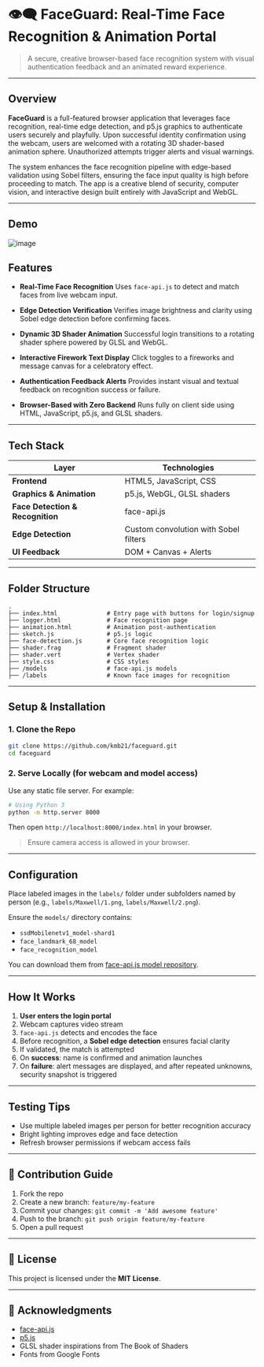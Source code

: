 
# 👁️‍🗨️ **FaceGuard: Real-Time Face Recognition & Animation Portal**

> A secure, creative browser-based face recognition system with visual authentication feedback and an animated reward experience.

---

## Overview

**FaceGuard** is a full-featured browser application that leverages face recognition, real-time edge detection, and p5.js graphics to authenticate users securely and playfully. Upon successful identity confirmation using the webcam, users are welcomed with a rotating 3D shader-based animation sphere. Unauthorized attempts trigger alerts and visual warnings.

The system enhances the face recognition pipeline with edge-based validation using Sobel filters, ensuring the face input quality is high before proceeding to match. The app is a creative blend of security, computer vision, and interactive design built entirely with JavaScript and WebGL.

---

## Demo
![image](https://github.com/user-attachments/assets/07bfb8c0-db8a-473d-a52d-965037f06aaf)


## Features

* **Real-Time Face Recognition**
  Uses `face-api.js` to detect and match faces from live webcam input.

* **Edge Detection Verification**
  Verifies image brightness and clarity using Sobel edge detection before confirming faces.

* **Dynamic 3D Shader Animation**
  Successful login transitions to a rotating shader sphere powered by GLSL and WebGL.

* **Interactive Firework Text Display**
  Click toggles to a fireworks and message canvas for a celebratory effect.

* **Authentication Feedback Alerts**
  Provides instant visual and textual feedback on recognition success or failure.

* **Browser-Based with Zero Backend**
  Runs fully on client side using HTML, JavaScript, p5.js, and GLSL shaders.

---

## Tech Stack

| Layer                            | Technologies                          |
| -------------------------------- | ------------------------------------- |
| **Frontend**                     | HTML5, JavaScript, CSS                |
| **Graphics & Animation**         | p5.js, WebGL, GLSL shaders            |
| **Face Detection & Recognition** | face-api.js                           |
| **Edge Detection**               | Custom convolution with Sobel filters |
| **UI Feedback**                  | DOM + Canvas + Alerts                 |

---

## Folder Structure

```
.
├── index.html              # Entry page with buttons for login/signup
├── logger.html             # Face recognition page
├── animation.html          # Animation post-authentication
├── sketch.js               # p5.js logic
├── face-detection.js       # Core face recognition logic
├── shader.frag             # Fragment shader
├── shader.vert             # Vertex shader
├── style.css               # CSS styles
├── /models                 # face-api.js models
├── /labels                 # Known face images for recognition
```

---

## Setup & Installation

### 1. Clone the Repo

```bash
git clone https://github.com/kmb21/faceguard.git
cd faceguard
```

### 2. Serve Locally (for webcam and model access)

Use any static file server. For example:

```bash
# Using Python 3
python -m http.server 8000
```

Then open `http://localhost:8000/index.html` in your browser.

> Ensure camera access is allowed in your browser.

---

## Configuration

Place labeled images in the `labels/` folder under subfolders named by person (e.g., `labels/Maxwell/1.png`, `labels/Maxwell/2.png`).

Ensure the `models/` directory contains:

* `ssdMobilenetv1_model-shard1`
* `face_landmark_68_model`
* `face_recognition_model`

You can download them from [face-api.js model repository](https://github.com/justadudewhohacks/face-api.js-models).

---

## How It Works

1. **User enters the login portal**
2. Webcam captures video stream
3. `face-api.js` detects and encodes the face
4. Before recognition, a **Sobel edge detection** ensures facial clarity
5. If validated, the match is attempted
6. On **success**: name is confirmed and animation launches
7. On **failure**: alert messages are displayed, and after repeated unknowns, security snapshot is triggered

---

## Testing Tips

* Use multiple labeled images per person for better recognition accuracy
* Bright lighting improves edge and face detection
* Refresh browser permissions if webcam access fails

---

## 🤝 Contribution Guide

1. Fork the repo
2. Create a new branch: `feature/my-feature`
3. Commit your changes: `git commit -m 'Add awesome feature'`
4. Push to the branch: `git push origin feature/my-feature`
5. Open a pull request

---

## 📄 License

This project is licensed under the **MIT License**.

---

## 🙌 Acknowledgments

* [face-api.js](https://github.com/justadudewhohacks/face-api.js)
* [p5.js](https://p5js.org/)
* GLSL shader inspirations from The Book of Shaders
* Fonts from Google Fonts

